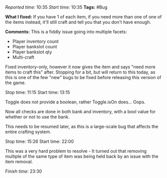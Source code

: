 
*Reported time:* 10:35
*Start time:* 10:35
**Tags:** #Bug 

**What I fixed:**
If you have 1 of each item, if you need more than one of one of the items instead, it'll still craft and tell you that you don't have enough.

**Comments:**
This is a fiddly issue going into multiple facets:
- Player inventory count
- Player bankslot count
- Player bankslot qty
- Multi-craft

Fixed inventory-only, however it now gives the item and says "need more items to craft this" after. Stopping for a bit, but will return to this today, as this is one of the few "new" bugs to be fixed before releasing this version of the game.

Stop time: 11:15
Start time: 13:15

Toggle does not provide a boolean, rather Toggle.isOn does... Oops.

Now all checks are done in both bank and inventory, with a bool value for whether or not to use the bank.

This needs to be resumed later, as this is a large-scale bug that affects the entire crafting system.

Stop time: 15:26
Start time: 22:00

This was a very hard problem to resolve - It turned out that removing multiple of the same type of item was being held back by an issue with the item removal.

*Finish time:* 23:30